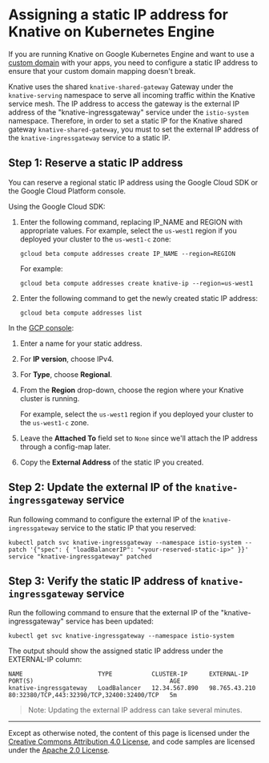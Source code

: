 # Assigning a static IP address for Knative on Kubernetes Engine

If you are running Knative on Google Kubernetes Engine and want to use a 
[custom domain](./using-a-custom-domain.md) with your apps, you need to configure a 
static IP address to ensure that your custom domain mapping doesn't break.

Knative uses the shared `knative-shared-gateway` Gateway under the
`knative-serving` namespace to serve all incoming traffic within the
Knative service mesh. The IP address to access the gateway is the 
external IP address of the "knative-ingressgateway" service under the 
`istio-system` namespace. Therefore, in order to set a static IP for the 
Knative shared gateway `knative-shared-gateway`, you must to set the 
external IP address of the `knative-ingressgateway` service to a static IP.

## Step 1: Reserve a static IP address

You can reserve a regional static IP address using the Google Cloud SDK or the
Google Cloud Platform console.

Using the Google Cloud SDK:
   1. Enter the following command, replacing IP_NAME and REGION with appropriate
      values. For example, select the `us-west1` region if you deployed your
      cluster to the `us-west1-c` zone:
   	  ```shell
      gcloud beta compute addresses create IP_NAME --region=REGION
   	  ```
   	  For example:
   	  ```shell
      gcloud beta compute addresses create knative-ip --region=us-west1
   	  ```
   1. Enter the following command to get the newly created static IP address:
   	  ```shell
   	  gcloud beta compute addresses list
   	  ```

In the [GCP console](https://console.cloud.google.com/networking/addresses/add?_ga=2.97521754.-475089713.1523374982):
   1. Enter a name for your static address.
   1. For **IP version**, choose IPv4.
   1. For **Type**, choose **Regional**.
   1. From the **Region** drop-down, choose the region where your Knative cluster is running. 
   
      For example, select the `us-west1` region if you deployed your cluster to the `us-west1-c` zone.
   1. Leave the **Attached To** field set to `None` since we'll attach the IP address through a config-map later.
   1. Copy the **External Address** of the static IP you created.


## Step 2: Update the external IP of the `knative-ingressgateway` service

Run following command to configure the external IP of the 
`knative-ingressgateway` service to the static IP that you reserved:
```shell
kubectl patch svc knative-ingressgateway --namespace istio-system --patch '{"spec": { "loadBalancerIP": "<your-reserved-static-ip>" }}'
service "knative-ingressgateway" patched
```

## Step 3: Verify the static IP address of `knative-ingressgateway` service

Run the following command to ensure that the external IP of the "knative-ingressgateway" service has been updated:
```shell
kubectl get svc knative-ingressgateway --namespace istio-system
```
The output should show the assigned static IP address under the EXTERNAL-IP column:
```
NAME                     TYPE           CLUSTER-IP      EXTERNAL-IP     PORT(S)                                      AGE
knative-ingressgateway   LoadBalancer   12.34.567.890   98.765.43.210   80:32380/TCP,443:32390/TCP,32400:32400/TCP   5m
```
> Note: Updating the external IP address can take several minutes.

---

Except as otherwise noted, the content of this page is licensed under the
[Creative Commons Attribution 4.0 License](https://creativecommons.org/licenses/by/4.0/),
and code samples are licensed under the
[Apache 2.0 License](https://www.apache.org/licenses/LICENSE-2.0).
